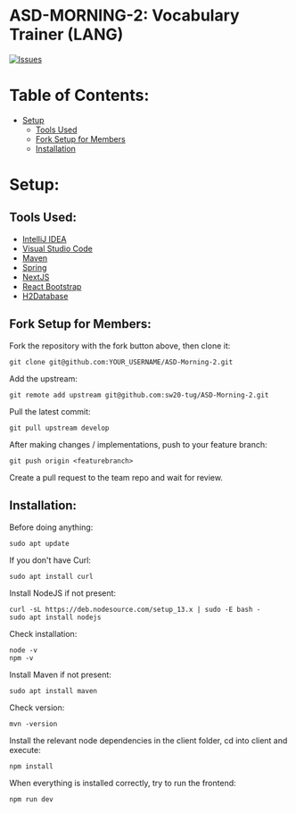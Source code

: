 # ASD-MORNING-2: Vocabulary Trainer (LANG)
[![Issues](https://img.shields.io/github/issues/sw20-tug/ASD-Morning-2)](https://github.com/sw20-tug/ASD-Morning-2/issues)

# Table of Contents:
- [Setup](#setup)
    - [Tools Used](#tools-used)
    - [Fork Setup for Members](#fork-setup-for-members)
    - [Installation](#installation)

# Setup:
## Tools Used:
- [IntelliJ IDEA](https://www.jetbrains.com/idea/)
- [Visual Studio Code](https://code.visualstudio.com/)
- [Maven](https://maven.apache.org/)
- [Spring](https://spring.io/projects/spring-boot)
- [NextJS](https://nextjs.org/)
- [React Bootstrap](https://react-bootstrap.github.io/)
- [H2Database](https://www.h2database.com/html/main.html)

## Fork Setup for Members:
Fork the repository with the fork button above, then clone it:

    git clone git@github.com:YOUR_USERNAME/ASD-Morning-2.git

Add the upstream:

    git remote add upstream git@github.com:sw20-tug/ASD-Morning-2.git

Pull the latest commit:

    git pull upstream develop

After making changes / implementations, push to your feature branch:

    git push origin <featurebranch>

Create a pull request to the team repo and wait for review.

## Installation:
Before doing anything:
    
    sudo apt update

If you don't have Curl:

    sudo apt install curl

Install NodeJS if not present:

    curl -sL https://deb.nodesource.com/setup_13.x | sudo -E bash -
    sudo apt install nodejs

Check installation:

    node -v
    npm -v

Install Maven if not present:
    
    sudo apt install maven

Check version:

    mvn -version

Install the relevant node dependencies in the client folder, cd into client and execute:

    npm install

When everything is installed correctly, try to run the frontend:
    
    npm run dev